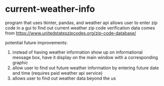 # current-weather-info
program that uses tkinter, pandas, and weather api
allows user to enter zip code in a gui to find out current weather
zip code verification data comes from https://www.unitedstateszipcodes.org/zip-code-database/

potential future improvements:
1) instead of having weather information show up on informational message box, have it display on the main window with a corresponding graphic
2) allow user to find out future weather information by entering future date and time (requires paid weather api service)
3) allows user to find out weather data beyond the us

